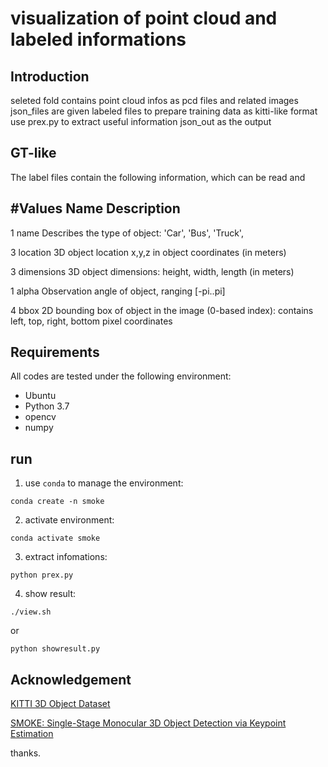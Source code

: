 # visualization of point cloud and labeled informations 

## Introduction
seleted fold contains point cloud infos as pcd files and related images json_files are given labeled files 
to prepare training data as kitti-like format use prex.py to extract useful information json_out as the output 

## GT-like 
The label files contain the following information, which can be read and

#Values    Name      Description
----------------------------------------------------------------------------
   1    name         Describes the type of object: 'Car', 'Bus', 'Truck',
   
   3    location     3D object location x,y,z in object coordinates (in meters)

   3    dimensions   3D object dimensions: height, width, length (in meters)

   1    alpha        Observation angle of object, ranging [-pi..pi]
   
   4    bbox         2D bounding box of object in the image (0-based index):
                     contains left, top, right, bottom pixel coordinates




## Requirements
All codes are tested under the following environment:
*   Ubuntu
*   Python 3.7
*   opencv
*   numpy


## run 
1. use `conda` to manage the environment:
```
conda create -n smoke
```

2. activate environment:
```
conda activate smoke
```

3. extract infomations:
```
python prex.py
```

4. show result:
```
./view.sh
```
or 
```
python showresult.py
```

## Acknowledgement

[KITTI 3D Object Dataset](http://www.cvlibs.net/datasets/kitti/eval_object.php?obj_benchmark=3d)

[SMOKE: Single-Stage Monocular 3D Object Detection via Keypoint Estimation](https://arxiv.org/pdf/2002.10111.pdf)


thanks.
